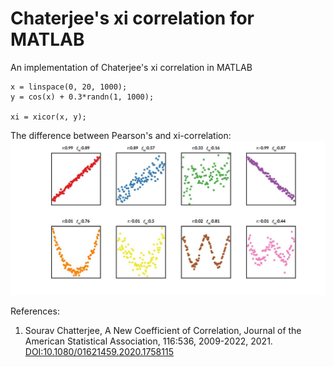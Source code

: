 # Chaterjee's xi correlation for MATLAB
An implementation of Chaterjee's xi correlation in MATLAB

````
x = linspace(0, 20, 1000);
y = cos(x) + 0.3*randn(1, 1000);

xi = xicor(x, y);
````

The difference between Pearson's and xi-correlation: 
![Image description](fig_example.jpg)

References:
1. Sourav Chatterjee, A New Coefficient of Correlation, Journal of the American Statistical Association, 116:536, 2009-2022, 2021. [DOI:10.1080/01621459.2020.1758115](https://doi.org/10.1080/01621459.2020.1758115)
